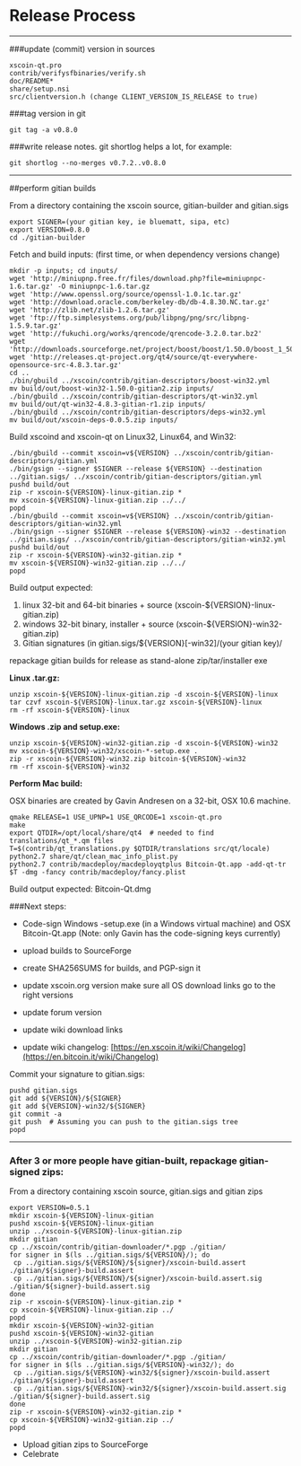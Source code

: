 Release Process
====================

* * *

###update (commit) version in sources


	xscoin-qt.pro
	contrib/verifysfbinaries/verify.sh
	doc/README*
	share/setup.nsi
	src/clientversion.h (change CLIENT_VERSION_IS_RELEASE to true)

###tag version in git

	git tag -a v0.8.0

###write release notes. git shortlog helps a lot, for example:

	git shortlog --no-merges v0.7.2..v0.8.0

* * *

##perform gitian builds

 From a directory containing the xscoin source, gitian-builder and gitian.sigs
  
	export SIGNER=(your gitian key, ie bluematt, sipa, etc)
	export VERSION=0.8.0
	cd ./gitian-builder

 Fetch and build inputs: (first time, or when dependency versions change)

	mkdir -p inputs; cd inputs/
	wget 'http://miniupnp.free.fr/files/download.php?file=miniupnpc-1.6.tar.gz' -O miniupnpc-1.6.tar.gz
	wget 'http://www.openssl.org/source/openssl-1.0.1c.tar.gz'
	wget 'http://download.oracle.com/berkeley-db/db-4.8.30.NC.tar.gz'
	wget 'http://zlib.net/zlib-1.2.6.tar.gz'
	wget 'ftp://ftp.simplesystems.org/pub/libpng/png/src/libpng-1.5.9.tar.gz'
	wget 'http://fukuchi.org/works/qrencode/qrencode-3.2.0.tar.bz2'
	wget 'http://downloads.sourceforge.net/project/boost/boost/1.50.0/boost_1_50_0.tar.bz2'
	wget 'http://releases.qt-project.org/qt4/source/qt-everywhere-opensource-src-4.8.3.tar.gz'
	cd ..
	./bin/gbuild ../xscoin/contrib/gitian-descriptors/boost-win32.yml
	mv build/out/boost-win32-1.50.0-gitian2.zip inputs/
	./bin/gbuild ../xscoin/contrib/gitian-descriptors/qt-win32.yml
	mv build/out/qt-win32-4.8.3-gitian-r1.zip inputs/
	./bin/gbuild ../xscoin/contrib/gitian-descriptors/deps-win32.yml
	mv build/out/xscoin-deps-0.0.5.zip inputs/

 Build xscoind and xscoin-qt on Linux32, Linux64, and Win32:
  
	./bin/gbuild --commit xscoin=v${VERSION} ../xscoin/contrib/gitian-descriptors/gitian.yml
	./bin/gsign --signer $SIGNER --release ${VERSION} --destination ../gitian.sigs/ ../xscoin/contrib/gitian-descriptors/gitian.yml
	pushd build/out
	zip -r xscoin-${VERSION}-linux-gitian.zip *
	mv xscoin-${VERSION}-linux-gitian.zip ../../
	popd
	./bin/gbuild --commit xscoin=v${VERSION} ../xscoin/contrib/gitian-descriptors/gitian-win32.yml
	./bin/gsign --signer $SIGNER --release ${VERSION}-win32 --destination ../gitian.sigs/ ../xscoin/contrib/gitian-descriptors/gitian-win32.yml
	pushd build/out
	zip -r xscoin-${VERSION}-win32-gitian.zip *
	mv xscoin-${VERSION}-win32-gitian.zip ../../
	popd

  Build output expected:

  1. linux 32-bit and 64-bit binaries + source (xscoin-${VERSION}-linux-gitian.zip)
  2. windows 32-bit binary, installer + source (xscoin-${VERSION}-win32-gitian.zip)
  3. Gitian signatures (in gitian.sigs/${VERSION}[-win32]/(your gitian key)/

repackage gitian builds for release as stand-alone zip/tar/installer exe

**Linux .tar.gz:**

	unzip xscoin-${VERSION}-linux-gitian.zip -d xscoin-${VERSION}-linux
	tar czvf xscoin-${VERSION}-linux.tar.gz xscoin-${VERSION}-linux
	rm -rf xscoin-${VERSION}-linux

**Windows .zip and setup.exe:**

	unzip xscoin-${VERSION}-win32-gitian.zip -d xscoin-${VERSION}-win32
	mv xscoin-${VERSION}-win32/xscoin-*-setup.exe .
	zip -r xscoin-${VERSION}-win32.zip bitcoin-${VERSION}-win32
	rm -rf xscoin-${VERSION}-win32

**Perform Mac build:**

  OSX binaries are created by Gavin Andresen on a 32-bit, OSX 10.6 machine.

	qmake RELEASE=1 USE_UPNP=1 USE_QRCODE=1 xscoin-qt.pro
	make
	export QTDIR=/opt/local/share/qt4  # needed to find translations/qt_*.qm files
	T=$(contrib/qt_translations.py $QTDIR/translations src/qt/locale)
	python2.7 share/qt/clean_mac_info_plist.py
	python2.7 contrib/macdeploy/macdeployqtplus Bitcoin-Qt.app -add-qt-tr $T -dmg -fancy contrib/macdeploy/fancy.plist

 Build output expected: Bitcoin-Qt.dmg

###Next steps:

* Code-sign Windows -setup.exe (in a Windows virtual machine) and
  OSX Bitcoin-Qt.app (Note: only Gavin has the code-signing keys currently)

* upload builds to SourceForge

* create SHA256SUMS for builds, and PGP-sign it

* update xscoin.org version
  make sure all OS download links go to the right versions

* update forum version

* update wiki download links

* update wiki changelog: [https://en.xscoin.it/wiki/Changelog](https://en.bitcoin.it/wiki/Changelog)

Commit your signature to gitian.sigs:

	pushd gitian.sigs
	git add ${VERSION}/${SIGNER}
	git add ${VERSION}-win32/${SIGNER}
	git commit -a
	git push  # Assuming you can push to the gitian.sigs tree
	popd

-------------------------------------------------------------------------

### After 3 or more people have gitian-built, repackage gitian-signed zips:

From a directory containing xscoin source, gitian.sigs and gitian zips

	export VERSION=0.5.1
	mkdir xscoin-${VERSION}-linux-gitian
	pushd xscoin-${VERSION}-linux-gitian
	unzip ../xscoin-${VERSION}-linux-gitian.zip
	mkdir gitian
	cp ../xscoin/contrib/gitian-downloader/*.pgp ./gitian/
	for signer in $(ls ../gitian.sigs/${VERSION}/); do
	 cp ../gitian.sigs/${VERSION}/${signer}/xscoin-build.assert ./gitian/${signer}-build.assert
	 cp ../gitian.sigs/${VERSION}/${signer}/xscoin-build.assert.sig ./gitian/${signer}-build.assert.sig
	done
	zip -r xscoin-${VERSION}-linux-gitian.zip *
	cp xscoin-${VERSION}-linux-gitian.zip ../
	popd
	mkdir xscoin-${VERSION}-win32-gitian
	pushd xscoin-${VERSION}-win32-gitian
	unzip ../xscoin-${VERSION}-win32-gitian.zip
	mkdir gitian
	cp ../xscoin/contrib/gitian-downloader/*.pgp ./gitian/
	for signer in $(ls ../gitian.sigs/${VERSION}-win32/); do
	 cp ../gitian.sigs/${VERSION}-win32/${signer}/xscoin-build.assert ./gitian/${signer}-build.assert
	 cp ../gitian.sigs/${VERSION}-win32/${signer}/xscoin-build.assert.sig ./gitian/${signer}-build.assert.sig
	done
	zip -r xscoin-${VERSION}-win32-gitian.zip *
	cp xscoin-${VERSION}-win32-gitian.zip ../
	popd

- Upload gitian zips to SourceForge
- Celebrate 
